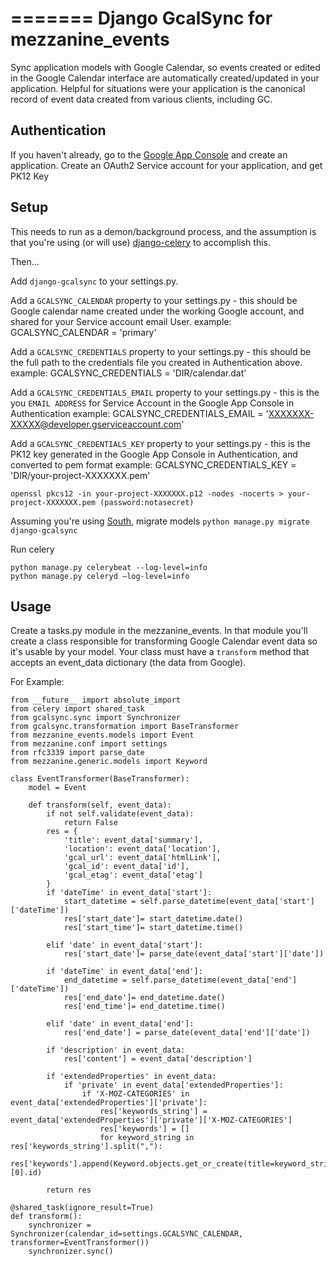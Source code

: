 =======
Django GcalSync for mezzanine_events
=============

Sync application models with Google Calendar, so events created or edited in the Google Calendar interface are automatically created/updated in your application. Helpful for situations were your application is the canonical record of event data created from various clients, including GC.

Authentication
----- 

If you haven't already, go to the [Google App Console](https://code.google.com/apis/console) and create an application. Create an OAuth2 Service account for your application, and get PK12 Key


Setup
-----

This needs to run as a demon/background process, and the assumption is that you're using (or will use) [django-celery](https://github.com/celery/django-celery) to accomplish this. 

Then...

Add `django-gcalsync` to your settings.py. 

Add a `GCALSYNC_CALENDAR` property to your settings.py - this should be Google calendar name created under the working Google account, and shared for your Service account email User.
example: GCALSYNC_CALENDAR = 'primary'


Add a `GCALSYNC_CREDENTIALS` property to your settings.py - this should be the full path to the credentials file you created in Authentication above.
example: GCALSYNC_CREDENTIALS = 'DIR/calendar.dat'

Add a `GCALSYNC_CREDENTIALS_EMAIL` property to your settings.py - this is the you `EMAIL ADDRESS` for Service Account in the Google App Console in Authentication
example: GCALSYNC_CREDENTIALS_EMAIL = 'XXXXXXX-XXXXX@developer.gserviceaccount.com'

Add a `GCALSYNC_CREDENTIALS_KEY` property to your settings.py - this is the PK12 key generated in the Google App Console in Authentication, and converted to pem format
example: GCALSYNC_CREDENTIALS_KEY = 'DIR/your-project-XXXXXXX.pem'

    openssl pkcs12 -in your-project-XXXXXXX.p12 -nodes -nocerts > your-project-XXXXXXX.pem (password:notasecret)

Assuming you're using [South](http://south.aeracode.org/), migrate models `python manage.py migrate django-gcalsync`

Run celery

    python manage.py celerybeat --log-level=info
    python manage.py celeryd —log-level=info


Usage
-----

Create a tasks.py module in the mezzanine_events. In that module you'll create a class responsible for transforming Google Calendar event data so it's usable by your model. Your class must have a `transform` method that accepts an event_data dictionary (the data from Google).



For Example:

    from __future__ import absolute_import
    from celery import shared_task
    from gcalsync.sync import Synchronizer
    from gcalsync.transformation import BaseTransformer
    from mezzanine_events.models import Event
    from mezzanine.conf import settings
    from rfc3339 import parse_date
    from mezzanine.generic.models import Keyword
    
    class EventTransformer(BaseTransformer):
        model = Event
    
        def transform(self, event_data):
            if not self.validate(event_data):
                return False
            res = {
                'title': event_data['summary'],
                'location': event_data['location'],
                'gcal_url': event_data['htmlLink'],
                'gcal_id': event_data['id'],
                'gcal_etag': event_data['etag']
            }
            if 'dateTime' in event_data['start']:
                start_datetime = self.parse_datetime(event_data['start']['dateTime'])
                res['start_date']= start_datetime.date()
                res['start_time']= start_datetime.time()
    
            elif 'date' in event_data['start']:
                res['start_date']= parse_date(event_data['start']['date'])
    
            if 'dateTime' in event_data['end']:
                end_datetime = self.parse_datetime(event_data['end']['dateTime'])
                res['end_date']= end_datetime.date()
                res['end_time']= end_datetime.time()
    
            elif 'date' in event_data['end']:
                res['end_date'] = parse_date(event_data['end']['date'])
    
            if 'description' in event_data:
                res['content'] = event_data['description']
    
            if 'extendedProperties' in event_data:
                if 'private' in event_data['extendedProperties']:
                    if 'X-MOZ-CATEGORIES' in event_data['extendedProperties']['private']:
                        res['keywords_string'] = event_data['extendedProperties']['private']['X-MOZ-CATEGORIES']
                        res['keywords'] = []
                        for keyword_string in res['keywords_string'].split(","):
                            res['keywords'].append(Keyword.objects.get_or_create(title=keyword_string)[0].id)
    
            return res
    
    @shared_task(ignore_result=True)
    def transform():
        synchronizer = Synchronizer(calendar_id=settings.GCALSYNC_CALENDAR, transformer=EventTransformer())
        synchronizer.sync()
    
